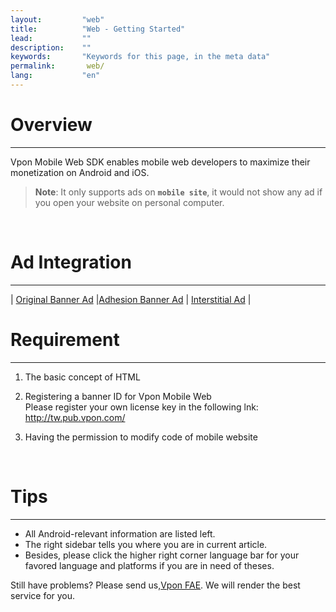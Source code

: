 ```yaml
---
layout:         "web"
title:          "Web - Getting Started"
lead:           ""
description:    ""
keywords:       "Keywords for this page, in the meta data"
permalink:       web/
lang:           "en"
---
```


# Overview
---
Vpon Mobile Web SDK enables mobile web developers to maximize their monetization on Android and iOS. <br>

> **Note**:
>It only supports ads on <strong>` mobile site `</strong>, it would not show any ad if you open your website on personal computer.
<br>

# Ad Integration
---

| [Original Banner Ad][1]  |[Adhesion Banner Ad][2] | [Interstitial Ad][3] |


# Requirement
---
1. The basic concept of HTML <br>

2. Registering a banner ID for Vpon Mobile Web<br>
Please register your own license key in the following lnk: <http://tw.pub.vpon.com/>

3. Having the permission to modify code of mobile website
<br>

# Tips
---
* All Android-relevant information are listed left.
* The right sidebar tells you where you are in current article.
* Besides, please click the higher right corner language bar for your favored language and platforms if you are in need of theses.

Still have problems? Please send us,[Vpon FAE](mailto:fae@vpon.com). We will render the best service for you.


[1]: {{site.baseurl}}/web/original-banner/
[2]: {{site.baseurl}}/web/adhesion-banner/
[3]: {{site.baseurl}}/web/interstitial/
